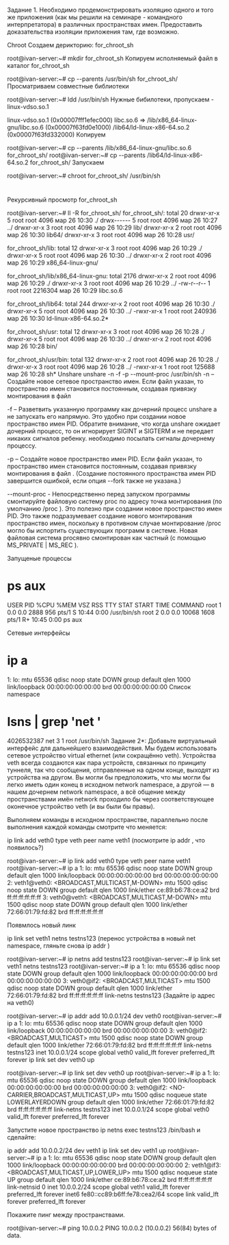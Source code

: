 Задание 1. Необходимо продемонстрировать изоляцию одного и того же приложения (как мы решили на семинаре - командного интерпретатора) в различных пространствах имен. Предоставить доказательства изоляции приложения там, где возможно.

Chroot
Создаем дерикторию: for_chroot_sh

root@ivan-server:~# mkdir for_chroot_sh
Копируем исполняемый файл в каталог for_chroot_sh

root@ivan-server:~# cp --parents /usr/bin/sh for_chroot_sh/
Просматриваем совместные библиотеки

root@ivan-server:~# ldd /usr/bin/sh
Нужные бибилотеки, пропускаем - linux-vdso.so.1

linux-vdso.so.1 (0x00007fff1efec000)
	libc.so.6 => /lib/x86_64-linux-gnu/libc.so.6 (0x00007f63fd0e1000)
	/lib64/ld-linux-x86-64.so.2 (0x00007f63fd332000)
Копируем

root@ivan-server:~# cp --parents /lib/x86_64-linux-gnu/libc.so.6 for_chroot_sh/
root@ivan-server:~# cp --parents /lib64/ld-linux-x86-64.so.2 for_chroot_sh/
Запускаем

root@ivan-server:~# chroot for_chroot_sh/ /usr/bin/sh
# 
Рекурсивный просмотр for_chroot_sh

root@ivan-server:~# ll -R for_chroot_sh/
for_chroot_sh/:
total 20
drwxr-xr-x 5 root root 4096 мар 26 10:30 ./
drwx------ 5 root root 4096 мар 26 10:27 ../
drwxr-xr-x 3 root root 4096 мар 26 10:29 lib/
drwxr-xr-x 2 root root 4096 мар 26 10:30 lib64/
drwxr-xr-x 3 root root 4096 мар 26 10:28 usr/

for_chroot_sh/lib:
total 12
drwxr-xr-x 3 root root 4096 мар 26 10:29 ./
drwxr-xr-x 5 root root 4096 мар 26 10:30 ../
drwxr-xr-x 2 root root 4096 мар 26 10:29 x86_64-linux-gnu/

for_chroot_sh/lib/x86_64-linux-gnu:
total 2176
drwxr-xr-x 2 root root    4096 мар 26 10:29 ./
drwxr-xr-x 3 root root    4096 мар 26 10:29 ../
-rw-r--r-- 1 root root 2216304 мар 26 10:29 libc.so.6

for_chroot_sh/lib64:
total 244
drwxr-xr-x 2 root root   4096 мар 26 10:30 ./
drwxr-xr-x 5 root root   4096 мар 26 10:30 ../
-rwxr-xr-x 1 root root 240936 мар 26 10:30 ld-linux-x86-64.so.2*

for_chroot_sh/usr:
total 12
drwxr-xr-x 3 root root 4096 мар 26 10:28 ./
drwxr-xr-x 5 root root 4096 мар 26 10:30 ../
drwxr-xr-x 2 root root 4096 мар 26 10:28 bin/

for_chroot_sh/usr/bin:
total 132
drwxr-xr-x 2 root root   4096 мар 26 10:28 ./
drwxr-xr-x 3 root root   4096 мар 26 10:28 ../
-rwxr-xr-x 1 root root 125688 мар 26 10:28 sh*
Unshare
unshare -n -f -p --mount-proc /usr/bin/sh
-n – Создайте новое сетевое пространство имен. Если файл указан, то пространство имен становится постоянным, создавая привязку монтирования в файл

-f – Разветвить указанную программу как дочерний процесс unshare а не запускать его напрямую. Это удобно при создании новое пространство имен PID. Обратите внимание, что когда unshare ожидает дочерний процесс, то он игнорирует SIGINT и SIGTERM и не передает никаких сигналов ребенку. необходимо посылать сигналы дочернему процессу.

-p – Создайте новое пространство имен PID. Если файл указан, то пространство имен становится постоянным, создавая привязку монтирования в файл . (Создание постоянного пространства имен PID завершится ошибкой, если опция --fork также не указана.)

--mount-proc - Непосредственно перед запуском программы смонтируйте файловую систему proc по адресу точка монтирования (по умолчанию /proc ). Это полезно при создании новое пространство имен PID. Это также подразумевает создание нового монтирования пространство имен, поскольку в противном случае монтирование /proc могло бы испортить существующих программ в системе. Новая файловая система procявно смонтирован как частный (с помощью MS_PRIVATE | MS_REC ).

Запущеные процессы

# ps aux
USER         PID %CPU %MEM    VSZ   RSS TTY      STAT START   TIME COMMAND
root           1  0.0  0.0   2888   956 pts/1    S    10:44   0:00 /usr/bin/sh
root           2  0.0  0.0  10068  1608 pts/1    R+   10:45   0:00 ps aux

Сетевые интерфейсы

# ip a
1: lo: <LOOPBACK> mtu 65536 qdisc noop state DOWN group default qlen 1000
    link/loopback 00:00:00:00:00:00 brd 00:00:00:00:00:00
Список namespace

# lsns | grep 'net '
4026532387 net         3   1 root /usr/bin/sh
Задание 2*: Добавьте виртуальный интерфейс для дальнейшего взаимодействия. Мы будем использовать сетевое устройство virtual ethernet (или сокращённо veth). Устройства veth всегда создаются как пара устройств, связанных по принципу туннеля, так что сообщения, отправленные на одном конце, выходят из устройства на другом. Вы могли бы предположить, что мы могли бы легко иметь один конец в исходном network namespace, а другой — в нашем дочернем network namespace, а всё общение между пространствами имён network проходило бы через соответствующее оконечное устройство veth (и вы были бы правы).

Выполняем команды в исходном пространстве, параллельно после выполнения каждой команды смотрите что меняется:

ip link add veth0 type veth peer name veth1 (посмотрите ip addr , что появилось?)

root@ivan-server:~# ip link add veth0 type veth peer name veth1
root@ivan-server:~# ip a
1: lo: <LOOPBACK> mtu 65536 qdisc noop state DOWN group default qlen 1000
    link/loopback 00:00:00:00:00:00 brd 00:00:00:00:00:00
2: veth1@veth0: <BROADCAST,MULTICAST,M-DOWN> mtu 1500 qdisc noop state DOWN group default qlen 1000
    link/ether ce:89:b6:78:ce:a2 brd ff:ff:ff:ff:ff:ff
3: veth0@veth1: <BROADCAST,MULTICAST,M-DOWN> mtu 1500 qdisc noop state DOWN group default qlen 1000
    link/ether 72:66:01:79:fd:82 brd ff:ff:ff:ff:ff:ff

Появмлось новый линк

ip link set veth1 netns testns123 (перенос устройства в новый net namespace, гляньте снова ip addr )

root@ivan-server:~# ip netns add testns123
root@ivan-server:~# ip link set veth1 netns testns123
root@ivan-server:~# ip a
1: lo: <LOOPBACK> mtu 65536 qdisc noop state DOWN group default qlen 1000
    link/loopback 00:00:00:00:00:00 brd 00:00:00:00:00:00
3: veth0@if2: <BROADCAST,MULTICAST> mtu 1500 qdisc noop state DOWN group default qlen 1000
    link/ether 72:66:01:79:fd:82 brd ff:ff:ff:ff:ff:ff link-netns testns123
(Задайте ip адрес на veth0)

root@ivan-server:~# ip addr add 10.0.0.1/24 dev veth0
root@ivan-server:~# ip a
1: lo: <LOOPBACK> mtu 65536 qdisc noop state DOWN group default qlen 1000
    link/loopback 00:00:00:00:00:00 brd 00:00:00:00:00:00
3: veth0@if2: <BROADCAST,MULTICAST> mtu 1500 qdisc noop state DOWN group default qlen 1000
    link/ether 72:66:01:79:fd:82 brd ff:ff:ff:ff:ff:ff link-netns testns123
    inet 10.0.0.1/24 scope global veth0
       valid_lft forever preferred_lft forever
ip link set dev veth0 up

root@ivan-server:~# ip link set dev veth0 up
root@ivan-server:~# ip a
1: lo: <LOOPBACK> mtu 65536 qdisc noop state DOWN group default qlen 1000
    link/loopback 00:00:00:00:00:00 brd 00:00:00:00:00:00
3: veth0@if2: <NO-CARRIER,BROADCAST,MULTICAST,UP> mtu 1500 qdisc noqueue state LOWERLAYERDOWN group default qlen 1000
    link/ether 72:66:01:79:fd:82 brd ff:ff:ff:ff:ff:ff link-netns testns123
    inet 10.0.0.1/24 scope global veth0
       valid_lft forever preferred_lft forever

Запустите новое пространство ip netns exec testns123 /bin/bash и сделайте:

ip addr add 10.0.0.2/24 dev veth1
ip link set dev veth1 up
root@ivan-server:~# ip a
1: lo: <LOOPBACK> mtu 65536 qdisc noop state DOWN group default qlen 1000
    link/loopback 00:00:00:00:00:00 brd 00:00:00:00:00:00
2: veth1@if3: <BROADCAST,MULTICAST,UP,LOWER_UP> mtu 1500 qdisc noqueue state UP group default qlen 1000
    link/ether ce:89:b6:78:ce:a2 brd ff:ff:ff:ff:ff:ff link-netnsid 0
    inet 10.0.0.2/24 scope global veth1
       valid_lft forever preferred_lft forever
    inet6 fe80::cc89:b6ff:fe78:cea2/64 scope link 
       valid_lft forever preferred_lft forever

Покажите пинг между пространствами.

root@ivan-server:~# ping 10.0.0.2
PING 10.0.0.2 (10.0.0.2) 56(84) bytes of data.